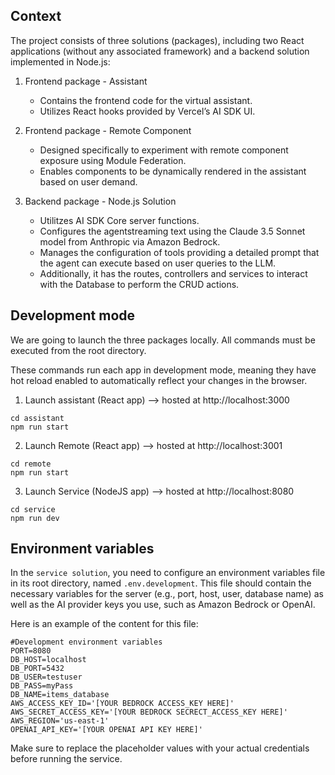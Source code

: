 ## Context

The project consists of three solutions (packages), including two React applications (without any associated framework) and a backend solution implemented in Node.js:

1. Frontend package - Assistant

   - Contains the frontend code for the virtual assistant.
   - Utilizes React hooks provided by Vercel’s AI SDK UI.

1. Frontend package - Remote Component

   - Designed specifically to experiment with remote component exposure using Module Federation.
   - Enables components to be dynamically rendered in the assistant based on user demand.

1. Backend package - Node.js Solution

   - Utilitzes AI SDK Core server functions.
   - Configures the agentstreaming text using the Claude 3.5 Sonnet model from Anthropic via Amazon Bedrock.
   - Manages the configuration of tools providing a detailed prompt that the agent can execute based on user queries to the LLM.
   - Additionally, it has the routes, controllers and services to interact with the Database to perform the CRUD actions.

## Development mode

We are going to launch the three packages locally. All commands must be executed from the root directory.

These commands run each app in development mode, meaning they have hot reload enabled to automatically reflect your changes in the browser.

1. Launch assistant (React app) --> hosted at http://localhost:3000

```
cd assistant
npm run start
```

2. Launch Remote (React app) --> hosted at http://localhost:3001

```
cd remote
npm run start
```

3. Launch Service (NodeJS app) --> hosted at http://localhost:8080

```
cd service
npm run dev
```

## Environment variables

In the `service solution`, you need to configure an environment variables file in its root directory, named `.env.development`. This file should contain the necessary variables for the server (e.g., port, host, user, database name) as well as the AI provider keys you use, such as Amazon Bedrock or OpenAI.

Here is an example of the content for this file:

```
#Development environment variables
PORT=8080
DB_HOST=localhost
DB_PORT=5432
DB_USER=testuser
DB_PASS=myPass
DB_NAME=items_database
AWS_ACCESS_KEY_ID='[YOUR BEDROCK ACCESS_KEY HERE]'
AWS_SECRET_ACCESS_KEY='[YOUR BEDROCK SECRECT_ACCESS_KEY HERE]'
AWS_REGION='us-east-1'
OPENAI_API_KEY='[YOUR OPENAI API KEY HERE]'
```

Make sure to replace the placeholder values with your actual credentials before running the service.

